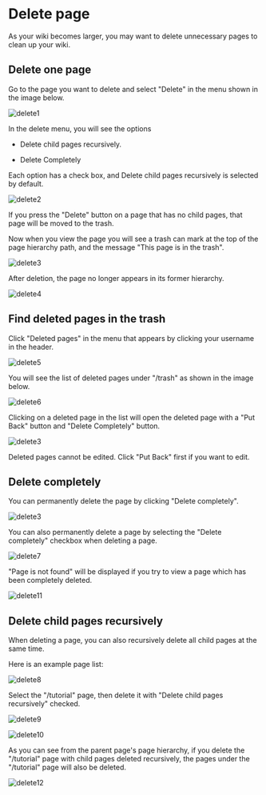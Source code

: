 # Delete page

As your wiki becomes larger, you may want to delete unnecessary pages to clean up your wiki.

## Delete one page

Go to the page you want to delete and select "Delete" in the menu shown in the image below.

![delete1](/assets/images/delete1.png)

In the delete menu, you will see the options

- Delete child pages recursively.

- Delete Completely

Each option has a check box, and Delete child pages recursively is selected by default.

[//]: <> (TODO: Delete child pages recursivelyのサブタイトルは英語が間違っています。「of」か「under」一つ使って、残りを消す)
![delete2](/assets/images/delete2.png)

If you press the "Delete" button on a page that has no child pages, that page will be moved to the trash.

Now when you view the page you will see a trash can mark at the top of the page hierarchy path, and the message "This page is in the trash".

![delete3](/assets/images/delete3.png)

After deletion, the page no longer appears in its former hierarchy.

![delete4](/assets/images/delete4.png)

## Find deleted pages in the trash

Click "Deleted pages" in the menu that appears by clicking your username in the header.

![delete5](/assets/images/delete5.png)

You will see the list of deleted pages under "/trash" as shown in the image below.

![delete6](/assets/images/delete6.png)

Clicking on a deleted page in the list will open the deleted page with a "Put Back" button and "Delete Completely" button.

![delete3](/assets/images/delete3.png)

Deleted pages cannot be edited.
Click "Put Back" first if you want to edit.

## Delete completely

You can permanently delete the page by clicking "Delete completely".

![delete3](/assets/images/delete3.png)

You can also permanently delete a page by selecting the
"Delete completely" checkbox when deleting a page.

![delete7](/assets/images/delete7.png)

"Page is not found" will be displayed if you try to view a page which has been completely deleted.

![delete11](/assets/images/delete11.png)

## Delete child pages recursively

When deleting a page, you can also recursively delete all child pages at the same time.

Here is an example page list:

![delete8](/assets/images/delete8.png)

Select the "/tutorial" page, then delete it with "Delete child pages recursively" checked.

![delete9](/assets/images/delete9.png)

![delete10](/assets/images/delete10.png)

As you can see from the parent page's page hierarchy, if you delete the "/tutorial" page with child pages deleted recursively, the pages under the "/tutorial" page will also be deleted.

![delete12](/assets/images/delete12.png)
